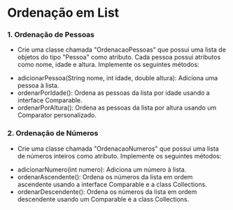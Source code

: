 # Ordenação em List
### 1. Ordenação de Pessoas
- Crie uma classe chamada "OrdenacaoPessoas" que possui uma lista de objetos do tipo "Pessoa" como atributo. Cada pessoa possui atributos como nome, idade e altura. Implemente os seguintes métodos:

* adicionarPessoa(String nome, int idade, double altura): Adiciona uma pessoa à lista.
* ordenarPorIdade(): Ordena as pessoas da lista por idade usando a interface Comparable.
* ordenarPorAltura(): Ordena as pessoas da lista por altura usando um Comparator personalizado.

### 2. Ordenação de Números
- Crie uma classe chamada "OrdenacaoNumeros" que possui uma lista de números inteiros como atributo. Implemente os seguintes métodos:

* adicionarNumero(int numero): Adiciona um número à lista.
* ordenarAscendente(): Ordena os números da lista em ordem ascendente usando a interface Comparable e a class Collections.
* ordenarDescendente(): Ordena os números da lista em ordem descendente usando um Comparable e a class Collections.